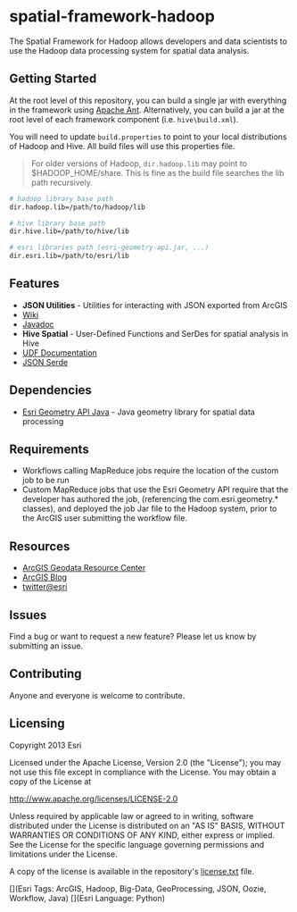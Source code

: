 # spatial-framework-hadoop

The Spatial Framework for Hadoop allows developers and data scientists to use the Hadoop data processing system for spatial data analysis.

## Getting Started

At the root level of this repository, you can build a single jar with everything in the framework using [Apache Ant](http://ant.apache.org/).  Alternatively, you can build a jar at the root level of each framework component (i.e. `hive\build.xml`).

You will need to update `build.properties` to point to your local distributions of Hadoop and Hive.  All build files will use this properties file.

> For older versions of Hadoop, `dir.hadoop.lib` may point to $HADOOP_HOME/share.  This is fine as the build file searches the lib path recursively.

```bash
# hadoop library base path
dir.hadoop.lib=/path/to/hadoop/lib

# hive library base path
dir.hive.lib=/path/to/hive/lib

# esri libraries path (esri-geometry-api.jar, ...)
dir.esri.lib=/path/to/esri/lib
```

## Features

* **JSON Utilities** - Utilities for interacting with JSON exported from ArcGIS
 * [Wiki](https://github.com/Esri/spatial-framework-hadoop/wiki/JSON-Utilities)
 * [Javadoc](http://esri.github.com/spatial-framework-hadoop/json/)
* **Hive Spatial** - User-Defined Functions and SerDes for spatial analysis in Hive
 * [UDF Documentation](https://github.com/Esri/spatial-framework-hadoop/wiki/UDF-Documentation)
 * [JSON Serde](https://github.com/Esri/spatial-framework-hadoop/wiki/Hive-JSON-SerDe)

## Dependencies

* [Esri Geometry API Java](https://github.com/Esri/geometry-api-java) - Java geometry library for spatial data processing 

## Requirements

* Workflows calling MapReduce jobs require the location of the custom job to be run
* Custom MapReduce jobs that use the Esri Geometry API require that the developer has authored the job, (referencing the com.esri.geometry.\* classes), and deployed the job Jar file to the Hadoop system, prior to the ArcGIS user submitting the workflow file. 

## Resources

* [ArcGIS Geodata Resource Center]( http://resources.arcgis.com/en/communities/geodata/)
* [ArcGIS Blog](http://blogs.esri.com/esri/arcgis/)
* [twitter@esri](http://twitter.com/esri)

## Issues

Find a bug or want to request a new feature?  Please let us know by submitting an issue.

## Contributing

Anyone and everyone is welcome to contribute. 

## Licensing
Copyright 2013 Esri

Licensed under the Apache License, Version 2.0 (the "License");
you may not use this file except in compliance with the License.
You may obtain a copy of the License at

   http://www.apache.org/licenses/LICENSE-2.0

Unless required by applicable law or agreed to in writing, software
distributed under the License is distributed on an "AS IS" BASIS,
WITHOUT WARRANTIES OR CONDITIONS OF ANY KIND, either express or implied.
See the License for the specific language governing permissions and
limitations under the License.

A copy of the license is available in the repository's [license.txt]( https://raw.github.com/Esri/spatial-framework-hadoop/master/license.txt) file.

[](Esri Tags: ArcGIS, Hadoop, Big-Data, GeoProcessing, JSON, Oozie, Workflow, Java)
[](Esri Language: Python)

